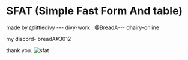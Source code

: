 # SFAT (Simple Fast Form And table)

made by @littledivy --- divy-work , @BreadA--- dhairy-online

my discord- breadA#3012

thank you.
![sfat](finalSFAT.png)
